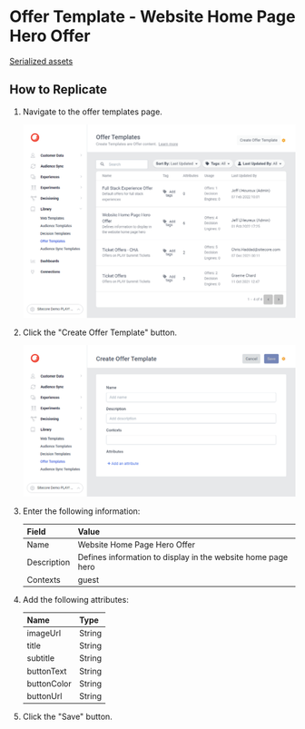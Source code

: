 # Offer Template - Website Home Page Hero Offer

[Serialized assets](/demo/experience/personalize/library/offerTemplates/Website%20Home%20Page%20Hero%20Offer)

## How to Replicate

1. Navigate to the offer templates page.

   ![Offer Templates page](/docs/cdp-personalize/library/offerTemplates/Offer-templates.png)

2. Click the "Create Offer Template" button.

   ![Create Offer Template](/docs/cdp-personalize/library/offerTemplates/Create.png)

3. Enter the following information:

   |Field|Value|
   |-|-|
   |Name|Website Home Page Hero Offer|
   |Description|Defines information to display in the website home page hero|
   |Contexts|guest|

4. Add the following attributes:

   |Name|Type|
   |-|-|
   |imageUrl|String|
   |title|String|
   |subtitle|String|
   |buttonText|String|
   |buttonColor|String|
   |buttonUrl|String|

5. Click the "Save" button.
